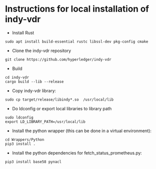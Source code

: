 # Instructions for local installation of indy-vdr

- Install Rust
```
sudo apt install build-essential rustc libssl-dev pkg-config cmake
```

- Clone the  indy-vdr repository
```
git clone https://github.com/hyperledger/indy-vdr
```

- Build
```
cd indy-vdr
cargo build --lib --release
```

- Copy indy-vdr library: 
```
sudo cp target/release/libindy*.so  /usr/local/lib
```

- Do ldconfig or export local libraries to library path
```
sudo ldconfig 
export LD_LIBRARY_PATH=/usr/local/lib
```
 
- Install the python wrapper (this can be done in a virtual environment):
```
cd Wrappers/Python
pip3 install .
```

- Install the python dependencies for fetch_status_prometheus.py:
```
pip3 install base58 pynacl
```
